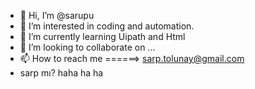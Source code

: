 - 👋 Hi, I’m @sarupu
- 👀 I’m interested in coding and automation.
- 🌱 I’m currently learning Uipath and Html
- 💞️ I’m looking to collaborate on ...
- 📫 How to reach me ======> sarp.tolunay@gmail.com
- sarp mı? haha ha ha

<!---
sarupu/sarupu is a ✨ special ✨ repository because its `README.md` (this file) appears on your GitHub profile.
You can click the Preview link to take a look at your changes.
--->
